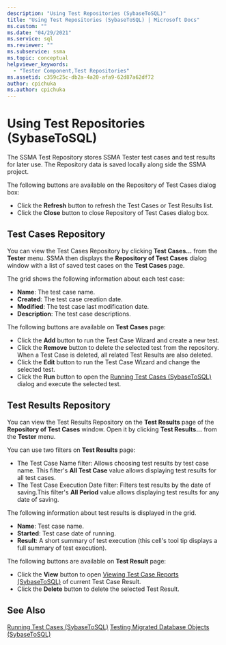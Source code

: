 ```yaml
---
description: "Using Test Repositories (SybaseToSQL)"
title: "Using Test Repositories (SybaseToSQL) | Microsoft Docs"
ms.custom: ""
ms.date: "04/29/2021"
ms.service: sql
ms.reviewer: ""
ms.subservice: ssma
ms.topic: conceptual
helpviewer_keywords: 
  - "Tester Component,Test Repositories"
ms.assetid: c359c25c-db2a-4a20-afa9-62d87a62df72
author: cpichuka 
ms.author: cpichuka 
---
```


# Using Test Repositories (SybaseToSQL)

The SSMA Test Repository stores SSMA Tester test cases and test results for later use. The Repository data is saved locally along side the SSMA project.

The following buttons are available on the Repository of Test Cases dialog box:

- Click the **Refresh** button to refresh the Test Cases or Test Results list.
- Click the **Close** button to close Repository of Test Cases dialog box.

## Test Cases Repository

You can view the Test Cases Repository by clicking **Test Cases...** from the **Tester** menu. SSMA then displays the **Repository of Test Cases** dialog window with a list of saved test cases on the **Test Cases** page.

The grid shows the following information about each test case:

- **Name**: The test case name.
- **Created**: The test case creation date.
- **Modified**: The test case last modification date.
- **Description**: The test case descriptions.

The following buttons are available on **Test Cases** page:

- Click the **Add** button to run the Test Case Wizard and create a new test.
- Click the **Remove** button to delete the selected test from the repository. When a Test Case is deleted, all related Test Results are also deleted.
- Click the **Edit** button to run the Test Case Wizard and change the selected test.
- Click the **Run** button to open the [Running Test Cases &#40;SybaseToSQL&#41;](../../ssma/sybase/running-test-cases-sybasetosql.md) dialog and execute the selected test.

## Test Results Repository

You can view the Test Results Repository on the **Test Results** page of the **Repository of Test Cases** window. Open it by clicking **Test Results...** from the **Tester** menu.

You can use two filters on **Test Results** page:

- The Test Case Name filter: Allows choosing test results by test case name. This filter's **All Test Case** value allows displaying test results for all test cases.
- The Test Case Execution Date filter: Filters test results by the date of saving.This filter's **All Period** value allows displaying test results for any date of saving.

The following information about test results is displayed in the grid.

- **Name**: Test case name.
- **Started**: Test case date of running.
- **Result**: A short summary of test execution (this cell's tool tip displays a full summary of test execution).

The following buttons are available on **Test Result** page:

- Click the **View** button to open [Viewing Test Case Reports &#40;SybaseToSQL&#41;](../../ssma/sybase/viewing-test-case-reports-sybasetosql.md) of current Test Case Result.
- Click the **Delete** button to delete the selected Test Result.

## See Also

[Running Test Cases &#40;SybaseToSQL&#41;](../../ssma/sybase/running-test-cases-sybasetosql.md)
[Testing Migrated Database Objects &#40;SybaseToSQL&#41;](../../ssma/sybase/testing-migrated-database-objects-sybasetosql.md)
